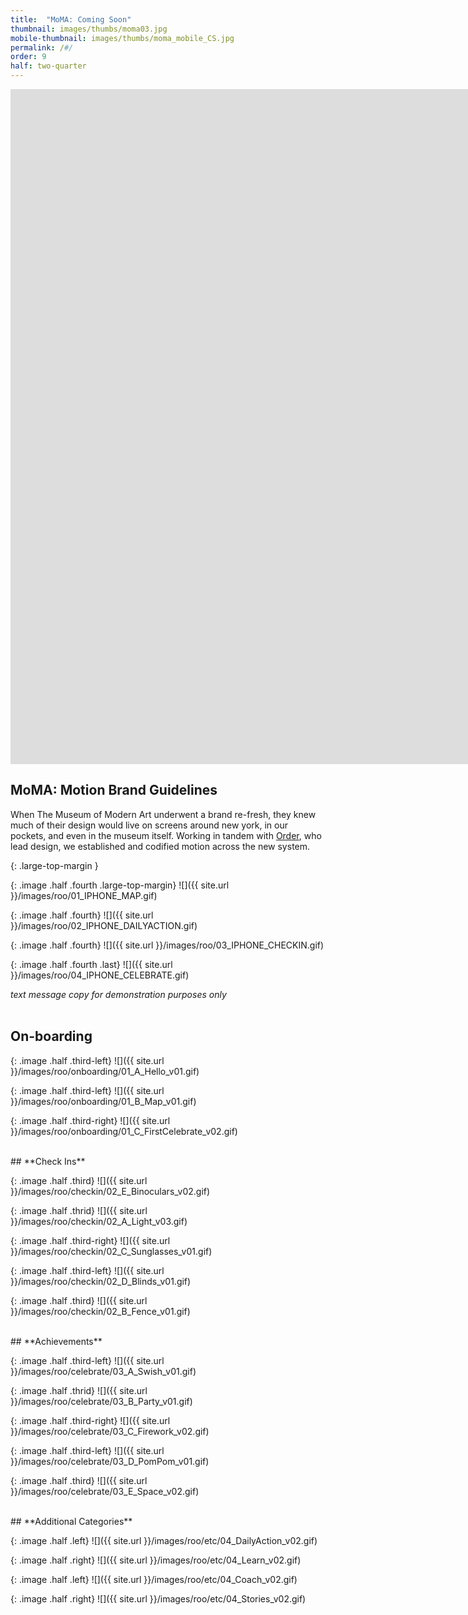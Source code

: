 ```yaml
---
title:  "MoMA: Coming Soon"
thumbnail: images/thumbs/moma03.jpg
mobile-thumbnail: images/thumbs/moma_mobile_CS.jpg
permalink: /#/
order: 9
half: two-quarter
---
```


<div class='embed-container no-bottom-margin'>
<iframe src="https://player.vimeo.com/video/336678348?background=1&autoplay=1&loop=1" width="1920" height="1080" frameborder="0" allow="autoplay; fullscreen" allowfullscreen></iframe>
</div>

## **MoMA: Motion Brand Guidelines**
When The Museum of Modern Art underwent a brand re-fresh, they knew much of their design would live on screens around new york, in our pockets, and even in the museum itself. Working in tandem with [Order](http://order.design), who lead design, we established and codified motion across the new system. 


{: .large-top-margin }


{: .image .half .fourth .large-top-margin}
![]({{ site.url }}/images/roo/01_IPHONE_MAP.gif)

{: .image .half .fourth}
![]({{ site.url }}/images/roo/02_IPHONE_DAILYACTION.gif)

{: .image .half .fourth}
![]({{ site.url }}/images/roo/03_IPHONE_CHECKIN.gif)

{: .image .half .fourth .last}
![]({{ site.url }}/images/roo/04_IPHONE_CELEBRATE.gif)

<i>text message copy for demonstration purposes only</i>
<br/>
<br/>

## **On-boarding**

{: .image .half .third-left}
![]({{ site.url }}/images/roo/onboarding/01_A_Hello_v01.gif)

{: .image .half .third-left}
![]({{ site.url }}/images/roo/onboarding/01_B_Map_v01.gif)

{: .image .half .third-right}
![]({{ site.url }}/images/roo/onboarding/01_C_FirstCelebrate_v02.gif)

<br/>
## **Check Ins**

{: .image .half .third}
![]({{ site.url }}/images/roo/checkin/02_E_Binoculars_v02.gif)

{: .image .half .thrid}
![]({{ site.url }}/images/roo/checkin/02_A_Light_v03.gif)

{: .image .half .third-right}
![]({{ site.url }}/images/roo/checkin/02_C_Sunglasses_v01.gif)

{: .image .half .third-left}
![]({{ site.url }}/images/roo/checkin/02_D_Blinds_v01.gif)

{: .image .half .third}
![]({{ site.url }}/images/roo/checkin/02_B_Fence_v01.gif)

<br/>
## **Achievements**

{: .image .half .third-left}
![]({{ site.url }}/images/roo/celebrate/03_A_Swish_v01.gif)

{: .image .half .thrid}
![]({{ site.url }}/images/roo/celebrate/03_B_Party_v01.gif)

{: .image .half .third-right}
![]({{ site.url }}/images/roo/celebrate/03_C_Firework_v02.gif)

{: .image .half .third-left}
![]({{ site.url }}/images/roo/celebrate/03_D_PomPom_v01.gif)

{: .image .half .third}
![]({{ site.url }}/images/roo/celebrate/03_E_Space_v02.gif)

<br/>
## **Additional Categories**

{: .image .half .left}
![]({{ site.url }}/images/roo/etc/04_DailyAction_v02.gif)

{: .image .half .right}
![]({{ site.url }}/images/roo/etc/04_Learn_v02.gif)

{: .image .half .left}
![]({{ site.url }}/images/roo/etc/04_Coach_v02.gif)

{: .image .half .right}
![]({{ site.url }}/images/roo/etc/04_Stories_v02.gif)
